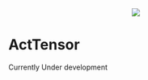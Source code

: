 <div align="center">
  <img src="https://github.com/pouyaardehkhani/ActTensor/blob/master/images/ActTensor.png"><br>
</div>

# ActTensor
Currently Under development
